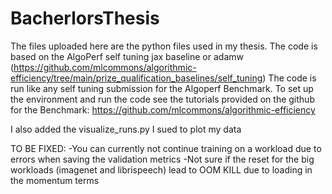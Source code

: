 # BacherlorsThesis
The files uploaded here are the python files used in my thesis.
The code is based on the AlgoPerf self tuning jax baseline or adamw (https://github.com/mlcommons/algorithmic-efficiency/tree/main/prize_qualification_baselines/self_tuning)
The code is run like any self tuning submission for the Algoperf Benchmark. To set up the environment and run the code see the tutorials provided on the github for the Benchmark:
https://github.com/mlcommons/algorithmic-efficiency

I also added the visualize_runs.py I sued to plot my data

TO BE FIXED:
-You can currently not continue training on a workload due to errors when saving the validation metrics
-Not sure if the reset for the big workloads (imagenet and librispeech) lead to OOM KILL due to loading in the momentum terms
